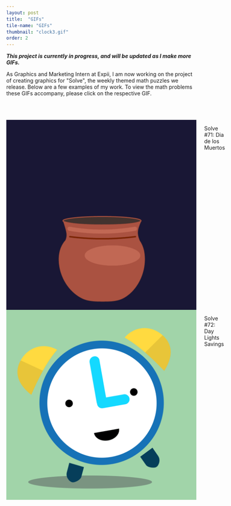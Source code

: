 ```yaml
---
layout: post
title:  "GIFs"
tile-name: "GIFs"
thumbnail: "clock3.gif"
order: 2
---
```


***This project is currently in progress, and will be updated as I make more GIFs.***

As Graphics and Marketing Intern at Expii, I am now working on the project of creating graphics for "Solve", the weekly themed math puzzles we release. Below are a few examples of my work. To view the math problems these GIFs accompany, please click on the respective GIF.

<br> <br>

<div class="row">

  <div class="small-12 medium-4 large-4 columns">
    <img src="/img/expii/skulls.gif" alt="Hero Image"> 
    <p class="centered">Solve #71: Dia de los Muertos</p>
  </div>
  
  <div class="small-12 medium-4 large-4 columns">
    <img src="/img/thumbnails/clock3.gif" alt="Hero Image">
    <p class="centered">Solve #72: Day Lights Savings</p>
  </div>

</div>

<br>